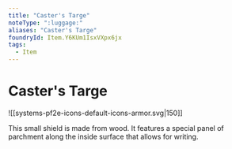 ```yaml
---
title: "Caster's Targe"
noteType: ":luggage:"
aliases: "Caster's Targe"
foundryId: Item.Y6KUm1IsxVXpx6jx
tags:
  - Item
---
```


# Caster's Targe
![[systems-pf2e-icons-default-icons-armor.svg|150]]

This small shield is made from wood. It features a special panel of parchment along the inside surface that allows for writing.
